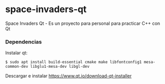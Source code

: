 # space-invaders-qt
Space Invaders Qt - Es un proyecto para personal para practicar C++ con Qt

### Dependencias

Instalar qt:
```
$ sudo apt install build-essential cmake make libfontconfig1 mesa-common-dev libglu1-mesa-dev libgl-dev
```

Descargar e instalar https://www.qt.io/download-qt-installer
